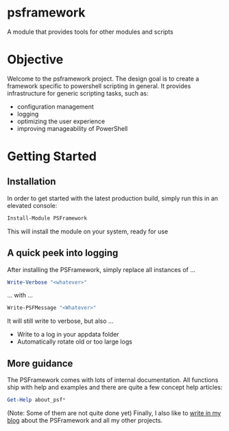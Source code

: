 # psframework
A module that provides tools for other modules and scripts

# Objective
Welcome to the psframework project.
The design goal is to create a framework specific to powershell scripting in general. It provides infrastructure for generic scripting tasks, such as:
 - configuration management
 - logging
 - optimizing the user experience
 - improving manageability of PowerShell

 # Getting Started
 ## Installation
 In order to get started with the latest production build, simply run this in an elevated console:
 ```powershell
 Install-Module PSFramework
 ```
 This will install the module on your system, ready for use
 
 ## A quick peek into logging
 After installing the PSFramework, simply replace all instances of ...
 ```powershell
 Write-Verbose "<whatever>"
 ```
 ... with ...
 ```powershell
 Write-PSFMessage "<Whatever>"
 ```
 It will still write to verbose, but also ...
  - Write to a log in your appdata folder
  - Automatically rotate old or too large logs
  
## More guidance
The PSFramework comes with lots of internal documentation.
All functions ship with help and examples and there are quite a few concept help articles:
```powershell
Get-Help about_psf*
```
(Note: Some of them are not quite done yet)
Finally, I also like to [write in my blog](http://allthingspowershell.blogspot.de) about the PSFramework and all my other projects.